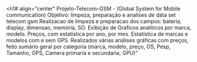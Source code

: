 <h1# align="center" Projeto-Telecom-GSM - (Global System for Mobile communication)</h1>
Objetivo: limpeza, preparação e analises de data set telecom gsm
Realizacao de limpeza e  preparacao dos campos: bateria, display, dimensao, memória, SO.
Exibição de Graficos analiticos por marca, modelo. 
Preços, com estatística por ano, por mes. 
Estatística de marcas e modelos com e sem GPS.
Realizados várias análises gráficas com preços, feito sumário geral por categoria (marca, modelo, preço, OS, Pesp, Tamanho, GPS, Camera primaria e secundaria, GPU)"
